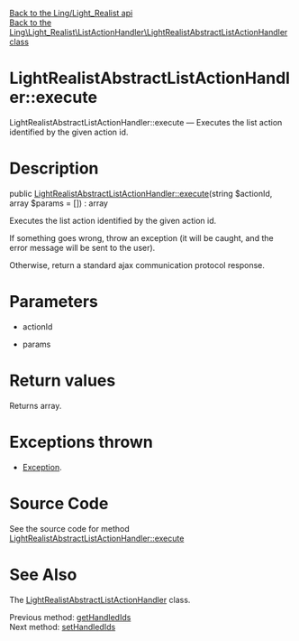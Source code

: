 [Back to the Ling/Light_Realist api](https://github.com/lingtalfi/Light_Realist/blob/master/doc/api/Ling/Light_Realist.md)<br>
[Back to the Ling\Light_Realist\ListActionHandler\LightRealistAbstractListActionHandler class](https://github.com/lingtalfi/Light_Realist/blob/master/doc/api/Ling/Light_Realist/ListActionHandler/LightRealistAbstractListActionHandler.md)


LightRealistAbstractListActionHandler::execute
================



LightRealistAbstractListActionHandler::execute — Executes the list action identified by the given action id.




Description
================


public [LightRealistAbstractListActionHandler::execute](https://github.com/lingtalfi/Light_Realist/blob/master/doc/api/Ling/Light_Realist/ListActionHandler/LightRealistAbstractListActionHandler/execute.md)(string $actionId, array $params = []) : array




Executes the list action identified by the given action id.

If something goes wrong, throw an exception (it will be caught, and the error message will be sent
to the user).

Otherwise, return a standard ajax communication protocol response.




Parameters
================


- actionId

    

- params

    


Return values
================

Returns array.


Exceptions thrown
================

- [Exception](http://php.net/manual/en/class.exception.php).&nbsp;







Source Code
===========
See the source code for method [LightRealistAbstractListActionHandler::execute](https://github.com/lingtalfi/Light_Realist/blob/master/ListActionHandler/LightRealistAbstractListActionHandler.php#L56-L70)


See Also
================

The [LightRealistAbstractListActionHandler](https://github.com/lingtalfi/Light_Realist/blob/master/doc/api/Ling/Light_Realist/ListActionHandler/LightRealistAbstractListActionHandler.md) class.

Previous method: [getHandledIds](https://github.com/lingtalfi/Light_Realist/blob/master/doc/api/Ling/Light_Realist/ListActionHandler/LightRealistAbstractListActionHandler/getHandledIds.md)<br>Next method: [setHandledIds](https://github.com/lingtalfi/Light_Realist/blob/master/doc/api/Ling/Light_Realist/ListActionHandler/LightRealistAbstractListActionHandler/setHandledIds.md)<br>

